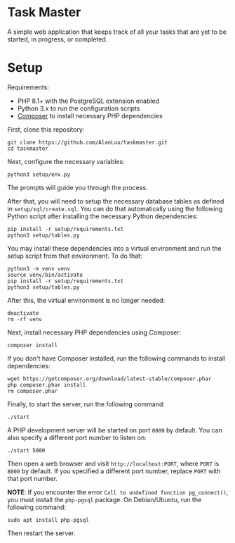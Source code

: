 # Task Master
A simple web application that keeps track of all your tasks that are yet to be started, in progress, or completed.

# Setup
Requirements:
- PHP 8.1+ with the PostgreSQL extension enabled
- Python 3.x to run the configuration scripts
- [Composer](https://getcomposer.org/) to install necessary PHP dependencies

First, clone this repository:
```
git clone https://github.com/AlanLuu/taskmaster.git
cd taskmaster
```

Next, configure the necessary variables:
```
python3 setup/env.py
```
The prompts will guide you through the process.

After that, you will need to setup the necessary database tables as defined in `setup/sql/create.sql`. You can do that automatically using the following Python script after installing the necessary Python dependencies:
```
pip install -r setup/requirements.txt
python3 setup/tables.py
```
You may install these dependencies into a virtual environment and run the setup script from that environment. To do that:
```
python3 -m venv venv
source venv/bin/activate
pip install -r setup/requirements.txt
python3 setup/tables.py
```
After this, the virtual environment is no longer needed:
```
deactivate
rm -rf venv
```

Next, install necessary PHP dependencies using Composer:
```
composer install
```
If you don't have Composer installed, run the following commands to install dependencies:
```
wget https://getcomposer.org/download/latest-stable/composer.phar
php composer.phar install
rm composer.phar
```

Finally, to start the server, run the following command:
```
./start
```
A PHP development server will be started on port `8000` by default. You can also specify a different port number to listen on:
```
./start 5000
```
Then open a web browser and visit `http://localhost:PORT`, where `PORT` is `8000` by default. If you specified a different port number, replace `PORT` with that port number.

**NOTE**: If you encounter the error `Call to undefined function pg_connect()`, you must install the `php-pgsql` package. On Debian/Ubuntu, run the following command:
```
sudo apt install php-pgsql
```
Then restart the server.